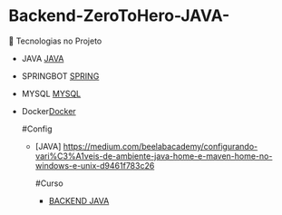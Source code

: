 # Backend-ZeroToHero-JAVA-

🚀 Tecnologias no Projeto
- JAVA [JAVA](https://www.oracle.com/br/java/technologies/downloads/#jdk20-windows)
- SPRINGBOT [SPRING](https://start.spring.io/)
- MYSQL [MYSQL](https://dev.mysql.com/downloads/installer/)
- Docker[Docker](https://docs.docker.com/desktop/install/windows-install/)

  
  #Config

  - [JAVA] https://medium.com/beelabacademy/configurando-vari%C3%A1veis-de-ambiente-java-home-e-maven-home-no-windows-e-unix-d9461f783c26
 
    #Curso
    - [BACKEND JAVA]([https://docs.docker.com/desktop/install/windows-install/](https://www.youtube.com/playlist?list=PLyUWi6NKA47s5ERTyjtv-ozXkl8mAZmHi)https://www.youtube.com/playlist?list=PLyUWi6NKA47s5ERTyjtv-ozXkl8mAZmHi)
